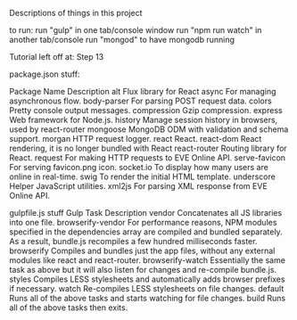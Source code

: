 Descriptions of things in this project

to run:
run "gulp" in one tab/console window
run "npm run watch" in another tab/console
run "mongod" to have mongodb running


Tutorial left off at: Step 13


package.json stuff:

Package Name 							Description
alt 									Flux library for React
async									For managing asynchronous flow.
body-parser								For parsing POST request data.
colors									Pretty console output messages.
compression								Gzip compression.
express									Web framework for Node.js.
history									Manage session history in browsers, used by react-router
mongoose								MongoDB ODM with validation and schema support.
morgan									HTTP request logger.
react									React.
react-dom								React rendering, it is no longer bundled with React
react-router							Routing library for React.
request									For making HTTP requests to EVE Online API.
serve-favicon	 						For serving favicon.png icon.
socket.io								To display how many users are online in real-time.
swig									To render the initial HTML template.
underscore								Helper JavaScript utilities.
xml2js									For parsing XML response from EVE Online API.



gulpfile.js stuff
Gulp Task								Description
vendor									Concatenates all JS libraries into one file.
browserify-vendor						For performance reasons, NPM modules specified in the dependencies array are compiled and bundled separately. As a result, bundle.js recompiles a few hundred milliseconds faster.
browserify								Compiles and bundles just the app files, without any external modules like react and react-router.
browserify-watch						Essentially the same task as above but it will also listen for changes and re-compile bundle.js.
styles									Compiles LESS stylesheets and automatically adds browser prefixes if necessary.
watch									Re-compiles LESS stylesheets on file changes.
default									Runs all of the above tasks and starts watching for file changes.
build									Runs all of the above tasks then exits.
